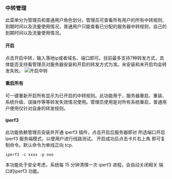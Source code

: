 ### 中转管理  
此菜单分为管理员和普通用户角色划分。管理员可查看所有用户的所有中转规则、到期时间以及流量使用情况，普通用户只能查看已分配的服务器中转规则，自己的到期时间以及流量使用情况。

#### 开启
点击开启中转，输入落地ip或者域名、端口即可。目前最多支持7种转发方式，具体能否支持看管理员对服务器安装和开启的转发方式为准。未安装和未开启均会转发失败。
![开启中转](https://github.com/noobcfy/wikis/blob/dev/Screenshots/start-forword.png)  
  

#### 重启所有  

可一键重新开启所有显示为已开启的中转规则。此功能用于，服务器重启、重装、系统升级、误操作等等转发失效情况使用。管理员使用是对所有系统重启，普通用户使用仅针对自身的转发规则。  

#### iperf3

此功能依赖管理员安装并开通 iperf3 插件，点击开启后服务器即对 所选端口开启iperf3 服务端模式，以便用户进行线路测试。  开启成功后点击卡片右上角 即可复制命令。默认命令为单线正向 tcp.  
```shell
iperf3 -c xxxx -p ooo
```

本功能处于安全考虑，系统每 15 分钟清理一次 iperf3 进程。会自动关闭相关 端口的iperf3 功能。